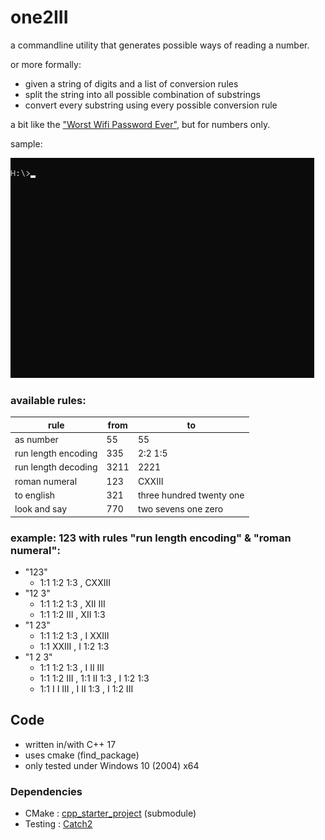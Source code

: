 # one2III

a commandline utility that generates possible ways of reading a number.

or more formally:
- given a string of digits and a list of conversion rules
- split the string into all possible combination of substrings
- convert every substring using every possible conversion rule

a bit like the ["Worst Wifi Password Ever"](https://www.youtube.com/watch?v=bLE7zsJk4AI), but for numbers only.

sample:

![sample](sample.gif)

### available rules:

| rule                   | from | to                       |
| ---------------------- | ---- | ------------------------ |
| as number              | 55   | 55                       |
| run length encoding    | 335  | 2:2 1:5                  |
| run length decoding    | 3211 | 2221                     |
| roman numeral          | 123  | CXXIII                   |
| to english             | 321  | three hundred twenty one |
| look and say           | 770  | two sevens one zero      |

### example: 123 with rules "run length encoding" & "roman numeral":

- "123"
  - 1:1 1:2 1:3 , CXXIII
- "12 3"
  - 1:1 1:2 1:3 , XII III
  - 1:1 1:2 III , XII 1:3
- "1 23"
  - 1:1 1:2 1:3 , I XXIII
  - 1:1 XXIII , I 1:2 1:3
- "1 2 3"
  - 1:1 1:2 1:3 , I II III
  - 1:1 1:2 III , 1:1 II 1:3 , I 1:2 1:3
  - 1:1 I I III , I II 1:3 , I 1:2 III

## Code

  - written in/with C++ 17
  - uses cmake (find_package)
  - only tested under Windows 10 (2004) x64

### Dependencies

  - CMake : [cpp_starter_project](https://github.com/lefticus/cpp_starter_project/) (submodule)
  - Testing : [Catch2](https://github.com/catchorg/Catch2)
